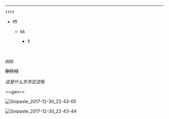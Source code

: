 



------

`ffff`

* fff

  * kk

    *  ll

      ​

*ggg*

~~删除线~~

$这是什么东东​$试试呀   

==gan==

![Snipaste_2017-12-30_22-43-05](C:/Users/hasee/Pictures/Snipaste_2017-12-30_22-43-05.png)

![Snipaste_2017-12-30_22-43-44](C:/Users/hasee/Pictures/Snipaste_2017-12-30_22-43-44.png)